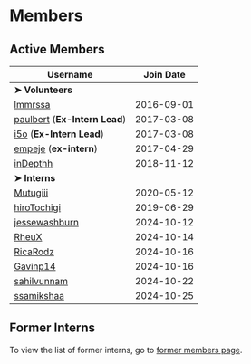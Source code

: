 # Members

## Active Members

|**Username**|**Join Date**|
|------------|-------------|
|**➤ Volunteers**||
|[lmmrssa](https://lmmrssa.github.io)| 2016-09-01 |
|[paulbert](profiles/paulbert.md) (**Ex-Intern Lead**)| 2017-03-08 |
|[i5o](profiles/i5o.md) (**Ex-Intern Lead**)| 2017-03-08 |
|[empeje](profiles/empeje.md) (**ex-intern**)| 2017-04-29 |
|[inDepthh](profiles/inDepthh.md)|2018-11-12|
|**➤ Interns**||
|[Mutugiii](profiles/mutugiii.md)|2020-05-12|
|[hiroTochigi](profiles/hiroTochigi.md)|2019-06-29|
|[jessewashburn](profiles/jessewashburn.md)|2024-10-12|
|[RheuX](profiles/RheuX.md)|2024-10-14|
|[RicaRodz](profiles/RicaRodz.md)|2024-10-16|
|[Gavinp14](profiles/Gavinp14.md)|2024-10-16|
|[sahilvunnam](profiles/sahilvunnam.md)|2024-10-22|
|[ssamikshaa](profiles/ssamikshaa.md)|2024-10-25|

## Former Interns
To view the list of former interns, go to [former members page](vi-former-members.md).
